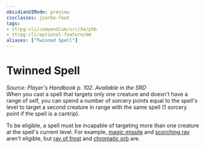 ```yaml
---
obsidianUIMode: preview
cssclasses: json5e-feat
tags:
- ttrpg-cli/compendium/src/5e/phb
- ttrpg-cli/optional-feature/mm
aliases: ["Twinned Spell"]
---
```

# Twinned Spell
*Source: Player's Handbook p. 102. Available in the <span title='Systems Reference Document (5.1)'>SRD</span>*  
When you cast a spell that targets only one creature and doesn't have a range of self, you can spend a number of sorcery points equal to the spell's level to target a second creature in range with the same spell (1 sorcery point if the spell is a cantrip).

To be eligible, a spell must be incapable of targeting more than one creature at the spell's current level. For example, [magic missile](3-Mechanics/CLI/spells/magic-missile.md) and [scorching ray](3-Mechanics/CLI/spells/scorching-ray.md) aren't eligible, but [ray of frost](3-Mechanics/CLI/spells/ray-of-frost.md) and [chromatic orb](3-Mechanics/CLI/spells/chromatic-orb.md) are.